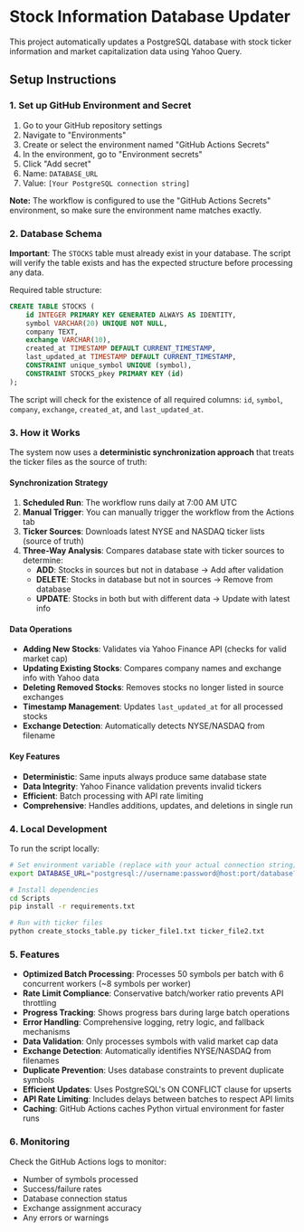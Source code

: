 # Stock Information Database Updater

This project automatically updates a PostgreSQL database with stock ticker information and market capitalization data using Yahoo Query.

## Setup Instructions

### 1. Set up GitHub Environment and Secret

1. Go to your GitHub repository settings
2. Navigate to "Environments"
3. Create or select the environment named "GitHub Actions Secrets"
4. In the environment, go to "Environment secrets"
5. Click "Add secret"
6. Name: `DATABASE_URL`
7. Value: `[Your PostgreSQL connection string]`

**Note:** The workflow is configured to use the "GitHub Actions Secrets" environment, so make sure the environment name matches exactly.

### 2. Database Schema

**Important**: The `STOCKS` table must already exist in your database. The script will verify the table exists and has the expected structure before processing any data.

Required table structure:
```sql
CREATE TABLE STOCKS (
    id INTEGER PRIMARY KEY GENERATED ALWAYS AS IDENTITY,
    symbol VARCHAR(20) UNIQUE NOT NULL,
    company TEXT,
    exchange VARCHAR(10),
    created_at TIMESTAMP DEFAULT CURRENT_TIMESTAMP,
    last_updated_at TIMESTAMP DEFAULT CURRENT_TIMESTAMP,
    CONSTRAINT unique_symbol UNIQUE (symbol),
    CONSTRAINT STOCKS_pkey PRIMARY KEY (id)
);
```

The script will check for the existence of all required columns: `id`, `symbol`, `company`, `exchange`, `created_at`, and `last_updated_at`.

### 3. How it Works

The system now uses a **deterministic synchronization approach** that treats the ticker files as the source of truth:

#### Synchronization Strategy
1. **Scheduled Run**: The workflow runs daily at 7:00 AM UTC
2. **Manual Trigger**: You can manually trigger the workflow from the Actions tab
3. **Ticker Sources**: Downloads latest NYSE and NASDAQ ticker lists (source of truth)
4. **Three-Way Analysis**: Compares database state with ticker sources to determine:
   - **ADD**: Stocks in sources but not in database → Add after validation
   - **DELETE**: Stocks in database but not in sources → Remove from database  
   - **UPDATE**: Stocks in both but with different data → Update with latest info

#### Data Operations
- **Adding New Stocks**: Validates via Yahoo Finance API (checks for valid market cap)
- **Updating Existing Stocks**: Compares company names and exchange info with Yahoo data
- **Deleting Removed Stocks**: Removes stocks no longer listed in source exchanges
- **Timestamp Management**: Updates `last_updated_at` for all processed stocks
- **Exchange Detection**: Automatically detects NYSE/NASDAQ from filename

#### Key Features
- **Deterministic**: Same inputs always produce same database state
- **Data Integrity**: Yahoo Finance validation prevents invalid tickers
- **Efficient**: Batch processing with API rate limiting
- **Comprehensive**: Handles additions, updates, and deletions in single run

### 4. Local Development

To run the script locally:

```bash
# Set environment variable (replace with your actual connection string)
export DATABASE_URL="postgresql://username:password@host:port/database?sslmode=require"

# Install dependencies
cd Scripts
pip install -r requirements.txt

# Run with ticker files
python create_stocks_table.py ticker_file1.txt ticker_file2.txt
```

### 5. Features

- **Optimized Batch Processing**: Processes 50 symbols per batch with 6 concurrent workers (~8 symbols per worker)
- **Rate Limit Compliance**: Conservative batch/worker ratio prevents API throttling
- **Progress Tracking**: Shows progress bars during large batch operations
- **Error Handling**: Comprehensive logging, retry logic, and fallback mechanisms
- **Data Validation**: Only processes symbols with valid market cap data  
- **Exchange Detection**: Automatically identifies NYSE/NASDAQ from filenames
- **Duplicate Prevention**: Uses database constraints to prevent duplicate symbols
- **Efficient Updates**: Uses PostgreSQL's ON CONFLICT clause for upserts
- **API Rate Limiting**: Includes delays between batches to respect API limits
- **Caching**: GitHub Actions caches Python virtual environment for faster runs

### 6. Monitoring

Check the GitHub Actions logs to monitor:
- Number of symbols processed
- Success/failure rates  
- Database connection status
- Exchange assignment accuracy
- Any errors or warnings